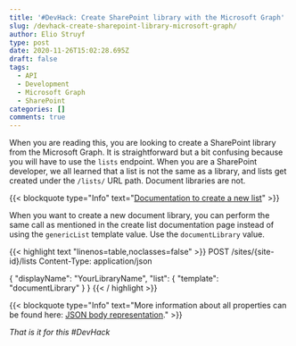 ```yaml
---
title: '#DevHack: Create SharePoint library with the Microsoft Graph'
slug: /devhack-create-sharepoint-library-microsoft-graph/
author: Elio Struyf
type: post
date: 2020-11-26T15:02:28.695Z
draft: false
tags:
  - API
  - Development
  - Microsoft Graph
  - SharePoint
categories: []
comments: true
---
```


When you are reading this, you are looking to create a SharePoint library from the Microsoft Graph. It is straightforward but a bit confusing because you will have to use the `lists` endpoint. When you are a SharePoint developer, we all learned that a list is not the same as a library, and lists get created under the `/lists/` URL path. Document libraries are not.

{{< blockquote type="Info" text="[Documentation to create a new list](https://docs.microsoft.com/en-us/graph/api/list-create?view=graph-rest-1.0&tabs=http)" >}}

When you want to create a new document library, you can perform the same call as mentioned in the create list documentation page instead of using the `genericList` template value. Use the `documentLibrary` value.

{{< highlight text "linenos=table,noclasses=false" >}}
POST /sites/{site-id}/lists
Content-Type: application/json

{
  "displayName": "YourLibraryName",
  "list": {
    "template": "documentLibrary"
  }
}
{{< / highlight >}}

{{< blockquote type="Info" text="More information about all properties can be found here: [JSON body representation](https://docs.microsoft.com/en-us/graph/api/resources/list?view=graph-rest-1.0#json-representation)." >}}

*That is it for this #DevHack*
